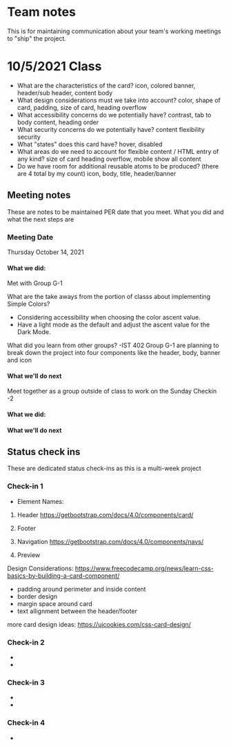 # Team notes
This is for maintaining communication about your team's working meetings to "ship" the project.

# 10/5/2021 Class
- What are the characteristics of the card?
icon, colored banner, header/sub header, content body
- What design considerations must we take into account?
color, shape of card, padding, size of card, heading overflow
- What accessibility concerns do we potentially have?
contrast, tab to body content, heading order
- What security concerns do we potentially have?
content flexibility security
- What "states" does this card have?
hover, disabled
- What areas do we need to account for flexible content / HTML entry of any kind?
size of card heading overflow, mobile show all content
- Do we have room for additional reusable atoms to be produced? (there are 4 total by my count)
icon, body, title, header/banner


## Meeting notes
These are notes to be maintained PER date that you meet. What you did and what the next steps are
### Meeting Date
Thursday  October 14, 2021
#### What we did:
Met with Group G-1

What are the take aways from the portion of classs about implementing Simple Colors?
- Considering accessibility when choosing the color ascent value. 
- Have a light mode as the default and adjust the ascent value for the  Dark Mode. 

What did you learn from other groups?
-IST 402 Group G-1 are planning to break down the project into four components like the header, body,  banner and icon 


#### What we'll do next
Meet together as a group outside of class to work on the Sunday Checkin -2 

#### What we did:


#### What we'll do next


## Status check ins
These are dedicated status check-ins as this is a multi-week project
### Check-in 1
- Element Names:
1) Header
https://getbootstrap.com/docs/4.0/components/card/
2) Footer 
3) Navigation
https://getbootstrap.com/docs/4.0/components/navs/

4) Preview

Design Considerations:
https://www.freecodecamp.org/news/learn-css-basics-by-building-a-card-component/
- padding around perimeter and inside content
- border design
- margin space around card
- text allignment between the header/footer

more card design ideas:
https://uicookies.com/css-card-design/
### Check-in 2
- 
- 
### Check-in 3
- 
- 
### Check-in 4
- 
